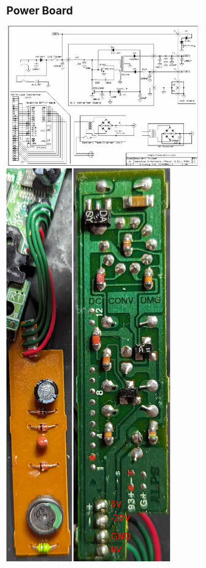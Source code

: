 # Power Board

![Screenshot](/Nintendo_gameboy_DMG/pics/Game_Boy_DMG-01_-_Power_-_Cartridge.png "Power Board Schematics")
![Screenshot](/Nintendo_gameboy_DMG/pics/GB_DMG_Pwr_board_front.png "Power Board Front")
![Screenshot](/Nintendo_gameboy_DMG/pics/GB_DMG_Pwr_board_back.png "Power Board Back")
